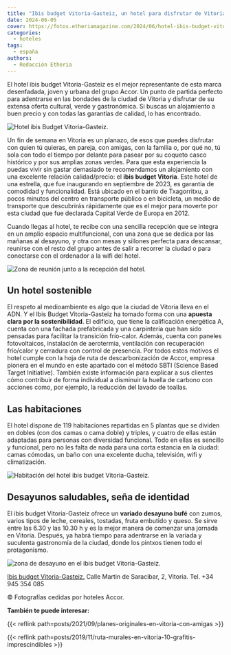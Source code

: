 ```yaml
---
title: "Ibis budget Vitoria-Gasteiz, un hotel para disfrutar de Vitoria al mejor precio"
date: 2024-06-05
cover: https://fotos.etheriamagazine.com/2024/06/hotel-ibis-budget-vitoria-fachada.jpg
categories: 
  - hoteles
tags: 
  - españa
authors: 
  - Redacción Etheria
---
```


El hotel ibis budget Vitoria-Gasteiz es el mejor representante de esta marca 
desenfadada, joven y urbana del grupo Accor. Un punto de partida perfecto para 
adentrarse en las bondades de la ciudad de Vitoria y disfrutar de su extensa oferta 
cultural, verde y gastronómica. Si buscas un alojamiento a buen precio y con todas las 
garantías de calidad, lo has encontrado. 

![Hotel ibis Budget Vitoria-Gasteiz.](https://fotos.etheriamagazine.com/2024/06/hotel-ibis-budget-vitoria-fachada.jpg "Hotel ibis Budget Vitoria-Gasteiz.")

Un fin de semana en Vitoria es un planazo, de esos que puedes disfrutar con quien tú 
quieras, en pareja, con amigas, con la familia o, por qué no, tú sola con todo el tiempo 
por delante para pasear por su coqueto casco histórico y por sus amplias zonas verdes. 
Para que esta experiencia la puedas vivir sin gastar demasiado te recomendamos un 
alojamiento con una excelente relación calidad/precio: el **ibis budget Vitoria**. Este 
hotel de una estrella, que fue inaugurando en septiembre de 2023, es garantía de 
comodidad y funcionalidad. Está ubicado en el barrio de Txagorritxu, a pocos minutos del 
centro en transporte público o en bicicleta, un medio de transporte que descubrirás 
rápidamente que es el mejor para moverte por esta ciudad que fue declarada Capital Verde 
de Europa en 2012. 

Cuando llegas al hotel, te recibe con una sencilla recepción que se integra en un amplio 
espacio multifuncional, con una zona que se dedica por las mañanas al desayuno, y otra 
con mesas y sillones perfecta para descansar, reunirse con el resto del grupo antes de 
salir a recorrer la ciudad o para conectarse con el ordenador a la wifi del hotel. 

![Zona de reunión junto a la recepción del hotel.](https://fotos.etheriamagazine.com/2024/06/ibis-budget-vitoria-zona-descanso.jpg "Zona de reunión junto a la recepción del hotel.")

## Un hotel sostenible

El respeto al medioambiente es algo que la ciudad de Vitoria lleva en el ADN. Y el Ibis 
Budget Vitoria-Gasteiz ha tomado forma con una **apuesta clara por la sostenibilidad**. 
El edificio, que tiene la calificación energética A, cuenta con una fachada prefabricada 
y una carpintería que han sido pensadas para facilitar la transición frío-calor. Además, 
cuenta con paneles fotovoltaicos, instalación de aerotermia, ventilación con 
recuperación frío/calor y cerradura con control de presencia. Por todos estos motivos el 
hotel cumple con la hoja de ruta de descarbonización de Accor, empresa pionera en el 
mundo en este apartado con el método SBTI (Science Based Target Initiative). También 
existe información para explicar a sus clientes cómo contribuir de forma individual a 
disminuir la huella de carbono con acciones como, por ejemplo, la reducción del lavado 
de toallas. 

## Las habitaciones

El hotel dispone de 119 habitaciones repartidas en 5 plantas que se dividen en dobles 
(con dos camas o cama doble) y triples, y cuatro de ellas están adaptadas para personas 
con diversidad funcional. Todo en ellas es sencillo y funcional, pero no les falta de 
nada para una corta estancia en la ciudad: camas cómodas, un baño con una excelente 
ducha, televisión, wifi y climatización. 

![Habitación del hotel ibis budget Vitoria-Gasteiz.](https://fotos.etheriamagazine.com/2024/06/hotel-ibis-budget-vitoria-habitacion.jpg "Habitación del hotel ibis budget Vitoria-Gasteiz.")

## Desayunos saludables, seña de identidad

El ibis budget Vitoria-Gasteiz ofrece un **variado desayuno bufé** con zumos, varios 
tipos de leche, cereales, tostadas, fruta embutido y queso. Se sirve entre las 6.30 y 
las 10.30 h y es la mejor manera de comenzar una jornada en Vitoria. Después, ya habrá 
tiempo para adentrarse en la variada y suculenta gastronomía de la ciudad, donde los 
pintxos tienen todo el protagonismo. 

![zona de desayuno en el ibis budget Vitoria-Gasteiz.](https://fotos.etheriamagazine.com/2024/06/ibis-budget-vitoria-desayuno.jpg "Desayunos saludables en el ibis budget Vitoria-Gasteiz.")

[Ibis budget Vitoria-Gasteiz.](https://all.accor.com/hotel/B4Y9/index.es.shtml) Calle 
Martin de Saracibar, 2, Vitoria. Tel. +34 945 354 085 

© Fotografías cedidas por hoteles Accor. 

**También te puede interesar:** 

{{< reflink path=posts/2021/09/planes-originales-en-vitoria-con-amigas >}} 

{{< reflink path=posts/2019/11/ruta-murales-en-vitoria-10-grafitis-imprescindibles >}}
